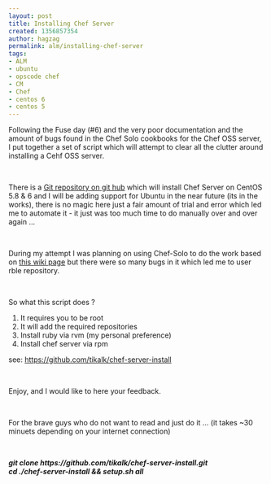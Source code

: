```yaml
---
layout: post
title: Installing Chef Server
created: 1356857354
author: hagzag
permalink: alm/installing-chef-server
tags:
- ALM
- ubuntu
- opscode chef
- CM
- Chef
- centos 6
- centos 5
---
```

<p>Following the Fuse day (#6) and the very poor documentation and the amount of bugs found in the Chef Solo cookbooks for the Chef OSS server, I put together a set of script which will attempt to clear all the clutter around installing a Cehf OSS server.</p>
<p>&nbsp;</p>
<p>There is a <a href="https://github.com/tikalk/chef-server-install">Git repository on git hub</a> which will install Chef Server on CentOS 5.8 &amp; 6 and I will be adding support for Ubuntu in the near future (its in the works), there is no magic here just a fair amount of trial and error which led me to automate it - it just was too much time to do manually over and over again ...</p>
<p>&nbsp;</p>
<p>During my attempt I was planning on using Chef-Solo to do the work based on <a href="http://wiki.opscode.com/display/chef/Installing+Chef+Server+using+Chef+Solo">this wiki page</a>&nbsp;but there were so many bugs in it which led me to user rble repository.</p>
<p>&nbsp;</p>
<p>So what this script does ?</p>
<ol>
    <li>It requires you to be root</li>
    <li>It will add the required repositories</li>
    <li>Install ruby via rvm (my personal preference)</li>
    <li>Install chef server via rpm</li>
</ol>
<p>see: <a href="https://github.com/tikalk/chef-server-install">https://github.com/tikalk/chef-server-install</a></p>
<p>&nbsp;</p>
<p>Enjoy, and I would like to here your feedback.</p>
<p>&nbsp;</p>
<p>For the brave guys who do not want to read and just do it ... (it takes ~30 minuets depending on your internet connection)</p>
<p>&nbsp;</p>
<div class="rteindent1"><strong><em>git clone </em></strong><b><i>https://github.com/tikalk/chef-server-install.git</i></b></div>
<div class="rteindent1"><strong><em>cd ./chef-server-install &amp;&amp; setup.sh all</em></strong></div>
<blockquote class="rteindent1"></blockquote>
<p class="rteindent1">&nbsp;</p>
<p class="rteindent1"><strong>&nbsp;</strong></p>
